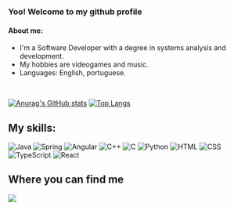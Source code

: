 ### Yoo! Welcome to my github profile

#### About me:
- I'm a Software Developer with a degree in systems analysis and development.
- My hobbies are videogames and music.
- Languages: English, portuguese.

<br>

[![Anurag's GitHub stats](https://github-readme-stats.vercel.app/api?username=caioazvdo&theme=tokyonight&show_icons=true)](https://github.com/anuraghazra/github-readme-stats)
[![Top Langs](https://github-readme-stats.vercel.app/api/top-langs/?username=caioazvdo&theme=tokyonight&layout=compact)](https://github.com/anuraghazra/github-readme-stats)

## My skills:
![Java](https://img.shields.io/badge/Java-ED8B00?style=for-the-badge&logo=openjdk&logoColor=white)
![Spring](https://img.shields.io/badge/Spring-6DB33F?style=for-the-badge&logo=spring&logoColor=white)
![Angular](https://img.shields.io/badge/Angular-DD0031?style=for-the-badge&logo=angular&logoColor=white)
![C++](https://img.shields.io/badge/C%2B%2B-00599C?style=for-the-badge&logo=c%2B%2B&logoColor=white)
![C](https://img.shields.io/badge/C%20programming-303030?style=for-the-badge&logo=C&logoColor=white)
![Python](https://img.shields.io/badge/Python-14354C?style=for-the-badge&logo=python&logoColor=white)
![HTML](https://img.shields.io/badge/HTML5-E34F26?style=for-the-badge&logo=html5&logoColor=white)
![CSS](https://img.shields.io/badge/CSS3-1572B6?style=for-the-badge&logo=css3&logoColor=white)
![TypeScript](https://img.shields.io/badge/TypeScript-007ACC?style=for-the-badge&logo=typescript&logoColor=white)
![React](https://img.shields.io/badge/ReactJS-0066cc?style=for-the-badge&logo=react&logoColor=white)

## Where you can find me
<a href="[youtube.com](https://www.linkedin.com/in/caio-azevedo-670b70213/)" target="_blank"><img src="https://img.shields.io/badge/LinkedIn-0077B5?style=for-the-badge&logo=linkedin&logoColor=white"></a>
